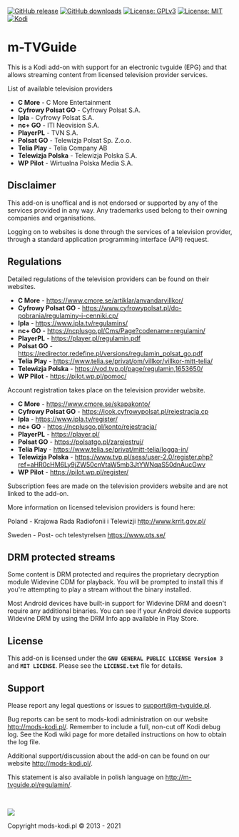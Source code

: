 [![GitHub release](https://img.shields.io/github/v/release/Mariusz89B/script.mtvguide.svg)](https://github.com/Mariusz89B/script.mtvguide/releases)
[![GitHub downloads](https://img.shields.io/github/downloads/Mariusz89B/script.mtvguide/total.svg)](https://github.com/Mariusz89B/script.mtvguide)
[![License: GPLv3](https://img.shields.io/badge/license-GPLv3-red.svg)](https://www.gnu.org/licenses/gpl-3.0.html)
[![License: MIT](https://img.shields.io/badge/license-MIT-brightgreen.svg)](https://opensource.org/licenses/MIT)
[![Kodi](https://img.shields.io/badge/platform-Kodi-lightgrey.svg)](https://kodi.tv/)

# m-TVGuide

This is a Kodi add-on with support for an electronic tvguide (EPG) and that allows 
streaming content from licensed television provider services.

List of available television providers

* **C More** - C More Entertainment
* **Cyfrowy Polsat GO** - Cyfrowy Polsat S.A.
* **Ipla** - Cyfrowy Polsat S.A.
* **nc+ GO** - ITI Neovision S.A.
* **PlayerPL** - TVN S.A.
* **Polsat GO** - Telewizja Polsat Sp. Z.o.o.
* **Telia Play** - Telia Company AB
* **Telewizja Polska** - Telewizja Polska S.A.
* **WP Pilot** - Wirtualna Polska Media S.A.


## Disclaimer

This add-on is unoffical and is not endorsed or supported by any of the services provided in any way. 
Any trademarks used belong to their owning companies and organisations. 

Logging on to websites is done through the services of a television provider,
through a standard application programming interface (API) request.


## Regulations

Detailed regulations of the television providers can be found on their websites.

* **C More** - https://www.cmore.se/artiklar/anvandarvillkor/
* **Cyfrowy Polsat GO** - https://www.cyfrowypolsat.pl/do-pobrania/regulaminy-i-cenniki.cp/
* **Ipla** - https://www.ipla.tv/regulamins/
* **nc+ GO** - https://ncplusgo.pl/Cms/Page?codename=regulamin/
* **PlayerPL** - https://player.pl/regulamin.pdf
* **Polsat GO** - https://redirector.redefine.pl/versions/regulamin_polsat_go.pdf
* **Telia Play** - https://www.telia.se/privat/om/villkor/villkor-mitt-telia/
* **Telewizja Polska** - https://vod.tvp.pl/page/regulamin,1653650/
* **WP Pilot** - https://pilot.wp.pl/pomoc/

Account registration takes place on the television provider website.

* **C More** - https://www.cmore.se/skapakonto/
* **Cyfrowy Polsat GO** - https://icok.cyfrowypolsat.pl/rejestracja.cp
* **Ipla** - https://www.ipla.tv/register/
* **nc+ GO** - https://ncplusgo.pl/konto/rejestracja/
* **PlayerPL** - https://player.pl/
* **Polsat GO** - https://polsatgo.pl/zarejestruj/
* **Telia Play** - https://www.telia.se/privat/mitt-telia/logga-in/
* **Telewizja Polska** - https://www.tvp.pl/sess/user-2.0/register.php?ref=aHR0cHM6Ly9jZW50cnVtaW5mb3JtYWNqaS50dnAucGwv
* **WP Pilot** - https://pilot.wp.pl/register/

Subscription fees are made on the television providers website and are not linked to the add-on.

More information on licensed television providers is found here:

Poland - Krajowa Rada Radiofonii i Telewizji
http://www.krrit.gov.pl/

Sweden - Post- och telestyrelsen
https://www.pts.se/


## DRM protected streams

Some content is DRM protected and requires the proprietary decryption module 
Widevine CDM for playback. You will be prompted to install this if you're attempting to
play a stream without the binary installed.

Most Android devices have built-in support for Widevine DRM and doesn't require 
any additional binaries. You can see if your Android device supports Widevine DRM by 
using the DRM Info app available in Play Store.


## License

This add-on is licensed under the **`GNU GENERAL PUBLIC LICENSE Version 3`** and **`MIT LICENSE`**. 
Please see the **`LICENSE.txt`** file for details.


## Support

Please report any legal questions or issues to support@m-tvguide.pl.

Bug reports can be sent to mods-kodi administration on our website http://mods-kodi.pl/.
Remember to include a full, non-cut off Kodi debug log. 
See the Kodi wiki page for more detailed instructions on how to obtain the log file.

Additional support/discussion about the add-on can be found on our website http://mods-kodi.pl/.

This statement is also available in polish language on http://m-tvguide.pl/regulamin/.

<br>

![](https://i.imgur.com/ipTGRvj.jpg)

Copyright mods-kodi.pl © 2013 - 2021
